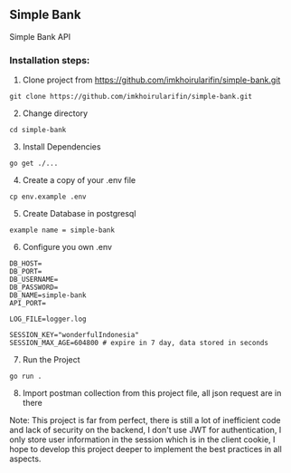 ## Simple Bank

Simple Bank API

### Installation steps:

1. Clone project from https://github.com/imkhoirularifin/simple-bank.git

```shell
git clone https://github.com/imkhoirularifin/simple-bank.git
```

2. Change directory

```shell
cd simple-bank
```

3. Install Dependencies

```shell
go get ./...
```

4. Create a copy of your .env file

```shell
cp env.example .env
```

5. Create Database in postgresql

```example
example name = simple-bank
```

6. Configure you own .env

```
DB_HOST=
DB_PORT=
DB_USERNAME=
DB_PASSWORD=
DB_NAME=simple-bank
API_PORT=

LOG_FILE=logger.log

SESSION_KEY="wonderfulIndonesia"
SESSION_MAX_AGE=604800 # expire in 7 day, data stored in seconds
```

7. Run the Project

```shell
go run .
```

8. Import postman collection from this project file, all json request are in there

Note: This project is far from perfect, there is still a lot of inefficient code and lack of security on the backend, I don't use JWT for authentication, I only store user information in the session which is in the client cookie, I hope to develop this project deeper to implement the best practices in all aspects.

